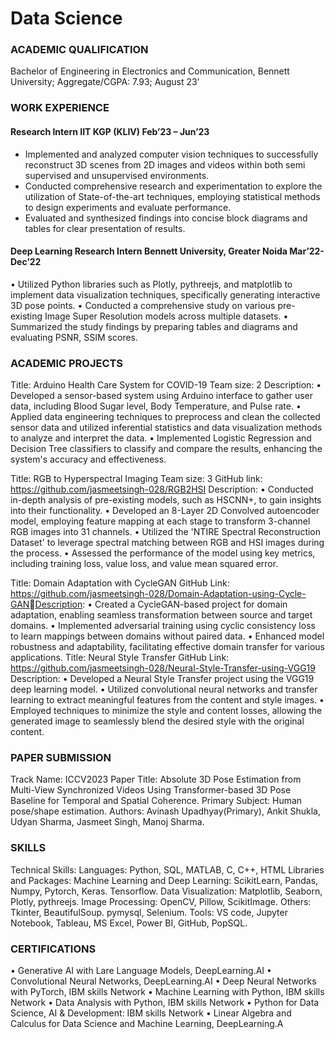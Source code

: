 # Data Science
### ACADEMIC QUALIFICATION 
Bachelor of Engineering in Electronics and Communication, Bennett University; Aggregate/CGPA: 7.93; 
August 23’ 
 
### WORK EXPERIENCE
#### Research Intern IIT KGP (KLIV) Feb’23 – Jun’23 
 
* Implemented and analyzed computer vision techniques to successfully reconstruct 3D scenes from 2D images 
and videos within both semi supervised and unsupervised environments. 
* Conducted comprehensive research and experimentation to explore the utilization of State-of-the-art 
techniques, employing statistical methods to design experiments and evaluate performance. 
* Evaluated and synthesized findings into concise block diagrams and tables for clear presentation of results. 
 
#### Deep Learning Research Intern Bennett University, Greater Noida Mar’22- Dec’22 
 
• Utilized Python libraries such as Plotly, pythreejs, and matplotlib to implement data visualization techniques, 
specifically generating interactive 3D pose points. 
• Conducted a comprehensive study on various pre-existing Image Super Resolution models across multiple 
datasets. 
• Summarized the study findings by preparing tables and diagrams and evaluating PSNR, SSIM scores. 

### ACADEMIC PROJECTS 
Title: Arduino Health Care System for COVID-19 
Team size: 2 
Description:
• Developed a sensor-based system using Arduino interface to gather user data, including Blood Sugar 
level, Body Temperature, and Pulse rate. 
• Applied data engineering techniques to preprocess and clean the collected sensor data and utilized 
inferential statistics and data visualization methods to analyze and interpret the data. 
• Implemented Logistic Regression and Decision Tree classifiers to classify and compare the results, 
enhancing the system's accuracy and effectiveness. 
 
Title: RGB to Hyperspectral Imaging 
Team size: 3 
GitHub link: https://github.com/jasmeetsingh-028/RGB2HSI
Description: 
• Conducted in-depth analysis of pre-existing models, such as HSCNN+, to gain insights into their 
functionality. 
• Developed an 8-Layer 2D Convolved autoencoder model, employing feature mapping at each stage to 
transform 3-channel RGB images into 31 channels. 
• Utilized the 'NTIRE Spectral Reconstruction Dataset' to leverage spectral matching between RGB and 
HSI images during the process. 
• Assessed the performance of the model using key metrics, including training loss, value loss, and value 
mean squared error. 
 
Title: Domain Adaptation with CycleGAN
GitHub Link: https://github.com/jasmeetsingh-028/Domain-Adaptation-using-Cycle-GANDescription:
• Created a CycleGAN-based project for domain adaptation, enabling seamless transformation between 
source and target domains. 
• Implemented adversarial training using cyclic consistency loss to learn mappings between domains 
without paired data. 
• Enhanced model robustness and adaptability, facilitating effective domain transfer for various 
applications.
Title: Neural Style Transfer 
GitHub Link: https://github.com/jasmeetsingh-028/Neural-Style-Transfer-using-VGG19
Description: 
• Developed a Neural Style Transfer project using the VGG19 deep learning model. 
• Utilized convolutional neural networks and transfer learning to extract meaningful features from the 
content and style images. 
• Employed techniques to minimize the style and content losses, allowing the generated image to 
seamlessly blend the desired style with the original content. 
 
### PAPER SUBMISSION 
Track Name: ICCV2023 
Paper Title: Absolute 3D Pose Estimation from Multi-View Synchronized Videos Using Transformer-based 3D 
Pose Baseline for Temporal and Spatial Coherence. 
Primary Subject: Human pose/shape estimation.
Authors: Avinash Upadhyay(Primary), Ankit Shukla, Udyan Sharma, Jasmeet Singh, Manoj Sharma. 
 
### SKILLS 
Technical Skills:
Languages: Python, SQL, MATLAB, C, C++, HTML 
Libraries and Packages: 
Machine Learning and Deep Learning: ScikitLearn, Pandas, Numpy, Pytorch, Keras. Tensorflow. 
Data Visualization: Matplotlib, Seaborn, Plotly, pythreejs. 
Image Processing: OpenCV, Pillow, ScikitImage. 
Others: Tkinter, BeautifulSoup. pymysql, Selenium. 
Tools: VS code, Jupyter Notebook, Tableau, MS Excel, Power BI, GitHub, PopSQL.
 
### CERTIFICATIONS 
• Generative AI with Lare Language Models, DeepLearning.AI 
• Convolutional Neural Networks, DeepLearning.AI
• Deep Neural Networks with PyTorch, IBM skills Network 
• Machine Learning with Python, IBM skills Network 
• Data Analysis with Python, IBM skills Network 
• Python for Data Science, AI & Development: IBM skills Network 
• Linear Algebra and Calculus for Data Science and Machine Learning, DeepLearning.A
